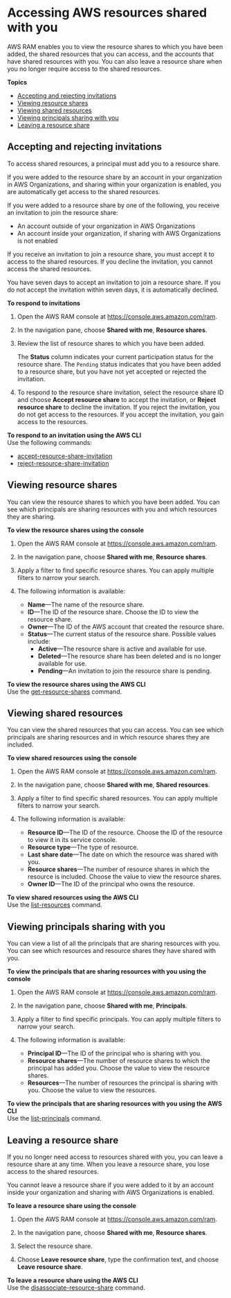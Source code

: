 # Accessing AWS resources shared with you<a name="working-with-shared"></a>

AWS RAM enables you to view the resource shares to which you have been added, the shared resources that you can access, and the accounts that have shared resources with you\. You can also leave a resource share when you no longer require access to the shared resources\.

**Topics**
+ [Accepting and rejecting invitations](#working-with-shared-invitation)
+ [Viewing resource shares](#working-with-shared-view-rs)
+ [Viewing shared resources](#working-with-shared-viewing-sr)
+ [Viewing principals sharing with you](#working-with-shared-view-accounts)
+ [Leaving a resource share](#working-with-shared-leave)

## Accepting and rejecting invitations<a name="working-with-shared-invitation"></a>

To access shared resources, a principal must add you to a resource share\.

If you were added to the resource share by an account in your organization in AWS Organizations, and sharing within your organization is enabled, you are automatically get access to the shared resources\.

If you were added to a resource share by one of the following, you receive an invitation to join the resource share:
+ An account outside of your organization in AWS Organizations
+ An account inside your organization, if sharing with AWS Organizations is not enabled

If you receive an invitation to join a resource share, you must accept it to access to the shared resources\. If you decline the invitation, you cannot access the shared resources\.

You have seven days to accept an invitation to join a resource share\. If you do not accept the invitation within seven days, it is automatically declined\.

**To respond to invitations**

1. Open the AWS RAM console at [https://console\.aws\.amazon\.com/ram](https://console.aws.amazon.com/ram/)\.

1. In the navigation pane, choose **Shared with me**, **Resource shares**\.

1. Review the list of resource shares to which you have been added\.

   The **Status** column indicates your current participation status for the resource share\. The `Pending` status indicates that you have been added to a resource share, but you have not yet accepted or rejected the invitation\.

1. To respond to the resource share invitation, select the resource share ID and choose **Accept resource share** to accept the invitation, or **Reject resource share** to decline the invitation\. If you reject the invitation, you do not get access to the resources\. If you accept the invitation, you gain access to the resources\.

**To respond to an invitation using the AWS CLI**  
Use the following commands:
+ [accept\-resource\-share\-invitation](https://docs.aws.amazon.com/cli/latest/reference/ram/accept-resource-shareinvitation.html)
+ [reject\-resource\-share\-invitation](https://docs.aws.amazon.com/cli/latest/reference/ram/reject-resource-shareinvitation.html)

## Viewing resource shares<a name="working-with-shared-view-rs"></a>

You can view the resource shares to which you have been added\. You can see which principals are sharing resources with you and which resources they are sharing\.

**To view the resource shares using the console**

1. Open the AWS RAM console at [https://console\.aws\.amazon\.com/ram](https://console.aws.amazon.com/ram/)\.

1. In the navigation pane, choose **Shared with me**, **Resource shares**\.

1. Apply a filter to find specific resource shares\. You can apply multiple filters to narrow your search\.

1. The following information is available:
   + **Name**—The name of the resource share\.
   + **ID**—The ID of the resource share\. Choose the ID to view the resource share\.
   + **Owner**—The ID of the AWS account that created the resource share\.
   + **Status**—The current status of the resource share\. Possible values include:
     + **Active**—The resource share is active and available for use\.
     + **Deleted**—The resource share has been deleted and is no longer available for use\.
     + **Pending**—An invitation to join the resource share is pending\.

**To view the resource shares using the AWS CLI**  
Use the [get\-resource\-shares](https://docs.aws.amazon.com/cli/latest/reference/ram/get-resource-shares.html) command\.

## Viewing shared resources<a name="working-with-shared-viewing-sr"></a>

You can view the shared resources that you can access\. You can see which principals are sharing resources and in which resource shares they are included\.

**To view shared resources using the console**

1. Open the AWS RAM console at [https://console\.aws\.amazon\.com/ram](https://console.aws.amazon.com/ram/)\.

1. In the navigation pane, choose **Shared with me**, **Shared resources**\.

1. Apply a filter to find specific shared resources\. You can apply multiple filters to narrow your search\.

1. The following information is available:
   + **Resource ID**—The ID of the resource\. Choose the ID of the resource to view it in its service console\.
   + **Resource type**—The type of resource\.
   + **Last share date**—The date on which the resource was shared with you\.
   + **Resource shares**—The number of resource shares in which the resource is included\. Choose the value to view the resource shares\.
   + **Owner ID**—The ID of the principal who owns the resource\.

**To view shared resources using the AWS CLI**  
Use the [list\-resources](https://docs.aws.amazon.com/cli/latest/reference/ram/list-resources.html) command\.

## Viewing principals sharing with you<a name="working-with-shared-view-accounts"></a>

You can view a list of all the principals that are sharing resources with you\. You can see which resources and resource shares they have shared with you\.

**To view the principals that are sharing resources with you using the console**

1. Open the AWS RAM console at [https://console\.aws\.amazon\.com/ram](https://console.aws.amazon.com/ram/)\.

1. In the navigation pane, choose **Shared with me**, **Principals**\.

1. Apply a filter to find specific principals\. You can apply multiple filters to narrow your search\.

1. The following information is available:
   + **Principal ID**—The ID of the principal who is sharing with you\.
   + **Resource shares**—The number of resource shares to which the principal has added you\. Choose the value to view the resource shares\.
   + **Resources**—The number of resources the principal is sharing with you\. Choose the value to view the resources\.

**To view the principals that are sharing resources with you using the AWS CLI**  
Use the [list\-principals](https://docs.aws.amazon.com/cli/latest/reference/ram/list-principals.html) command\.

## Leaving a resource share<a name="working-with-shared-leave"></a>

If you no longer need access to resources shared with you, you can leave a resource share at any time\. When you leave a resource share, you lose access to the shared resources\.

You cannot leave a resource share if you were added to it by an account inside your organization and sharing with AWS Organizations is enabled\.

**To leave a resource share using the console**

1. Open the AWS RAM console at [https://console\.aws\.amazon\.com/ram](https://console.aws.amazon.com/ram/)\.

1. In the navigation pane, choose **Shared with me**, **Resource shares**\.

1. Select the resource share\.

1. Choose **Leave resource share**, type the confirmation text, and choose **Leave resource share**\.

**To leave a resource share using the AWS CLI**  
Use the [disassociate\-resource\-share](https://docs.aws.amazon.com/cli/latest/reference/ram/disassociate-resource-share.html) command\.